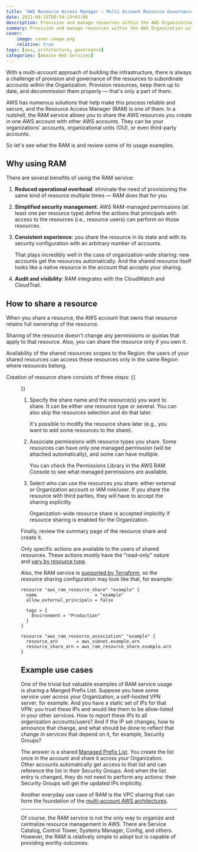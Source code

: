 ```yaml
---
title: "AWS Resource Access Manager — Multi Account Resource Governance"
date: 2021-09-25T00:54:23+03:00
description: Provision and manage resources within the AWS Organization with ease
summary: Provision and manage resources within the AWS Organization with ease
cover:
    image: cover-image.png
    relative: true
tags: [aws, architecture, governance]
categories: [Amazon Web Services]
---
```


With a multi-account approach of building the infrastructure, there is always a challenge of provision and governance of the resources to subordinate accounts within the Organization. Provision resources, keep them up to date, and decommission them properly — that's only a part of them.

AWS has numerous solutions that help make this process reliable and secure, and the Resource Access Manager (RAM) is one of them.
In a nutshell, the RAM service allows you to share the AWS resources you create in one AWS account with other AWS accounts. They can be your organizations' accounts, organizational units (OU), or even third-party accounts.

So let's see what the RAM is and review some of its usage examples. 

## Why using RAM
There are several benefits of using the RAM service:
1. **Reduced operational overhead**: eliminate the need of provisioning the same kind of resource multiple times — RAM does that for you

2. **Simplified security management**: AWS RAM-managed permissions (at least one per resource type) define the actions that principals with access to the resources (i.e., resource users) can perform on those resources.

3. **Consistent experience**: you share the resource in its state and with its security configuration with an arbitrary number of accounts. 
   
    That plays incredibly well in the case of organization-wide sharing: new accounts get the resources automatically. And the shared resource itself looks like a native resource in the account that accepts your sharing.

4. **Audit and visibility**: RAM integrates with the CloudWatch and CloudTrail.

## How to share a resource
When you share a resource, the AWS account that owns that resource retains full ownership of the resource.

Sharing of the resource doesn't change any permissions or quotas that apply to that resource. Also, you can share the resource only if you own it.

Availability of the shared resources scopes to the Region: the users of your shared resources can access these resources only in the same Region where resources belong.

Creation of resource share consists of three steps:
{{<figure src="ram-diagram-800.png">}}
1. Specify the share name and the resource(s) you want to share. It can be either one resource type or several. You can also skip the resources selection and do that later. 
   
    It's possible to modify the resource share later (e.g., you want to add some resources to the share).
2. Associate permissions with resource types you share. Some resources can have only one managed permission (will be attached automatically), and some can have multiple.

    You can check the Permissions Library in the AWS RAM Console to see what managed permissions are available.
 
3. Select who can use the resources you share: either external or Organization account or IAM role/user. If you share the resource with third parties, they will have to accept the sharing explicitly.

    Organization-wide resource share is accepted implicitly if resource sharing is enabled for the Organization.

Finally, review the summary page of the resource share and create it.

Only specific actions are available to the users of shared resources. These actions mostly have the "read-only" nature and [vary by resource type](https://docs.aws.amazon.com/ram/latest/userguide/shareable.html).

Also, the RAM service is [supported by Terraform](https://registry.terraform.io/providers/hashicorp/aws/latest/docs/resources/ram_resource_share), so the resource sharing configuration may look like that, for example:

```hcl
resource "aws_ram_resource_share" "example" {
  name                      = "example"
  allow_external_principals = false

  tags = {
    Environment = "Production"
  }
}

resource "aws_ram_resource_association" "example" {
  resource_arn       = aws_subnet.example.arn
  resource_share_arn = aws_ram_resource_share.example.arn
}
```

## Example use cases
One of the trivial but valuable examples of RAM service usage is sharing a Manged Prefix List.
Suppose you have some service user across your Organization, a self-hosted VPN server, for example. And you have a static set of IPs for that VPN: you trust these IPs and would like them to be allow-listed in your other services.
How to report these IPs to all organization accounts/users? And if the IP set changes, how to announce that change, and what should be done to reflect that change in services that depend on it, for example, Security Groups?

The answer is a shared [Managed Prefix List](https://docs.aws.amazon.com/vpc/latest/userguide/managed-prefix-lists.html#managed-prefix-lists-concepts). You create the list once in the account and share it across your Organization. Other accounts automatically get access to that list and can reference the list in their Security Groups. And when the list entry is changed, they do not need to perform any actions: their Security Groups will get the updated IPs implicitly.

Another everyday use case of RAM is the VPC sharing that can form the foundation of the [multi-account AWS architectures](https://aws.amazon.com/blogs/networking-and-content-delivery/vpc-sharing-a-new-approach-to-multiple-accounts-and-vpc-management/).

- - - -

Of course, the RAM service is not the only way to organize and centralize resource management in AWS. There are Service Catalog, Control Tower, Systems Manager, Config, and others. However, the RAM is relatively simple to adopt but is capable of providing worthy outcomes.